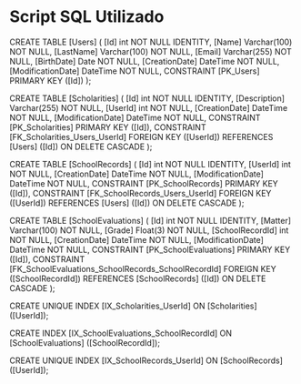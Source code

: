 # Script SQL Utilizado

CREATE TABLE [Users] (
    [Id] int NOT NULL IDENTITY,
    [Name] Varchar(100) NOT NULL,
    [LastName] Varchar(100) NOT NULL,
    [Email] Varchar(255) NOT NULL,
    [BirthDate] Date NOT NULL,
    [CreationDate] DateTime NOT NULL,
    [ModificationDate] DateTime NOT NULL,
    CONSTRAINT [PK_Users] PRIMARY KEY ([Id])
);


CREATE TABLE [Scholarities] (
    [Id] int NOT NULL IDENTITY,
    [Description] Varchar(255) NOT NULL,
    [UserId] int NOT NULL,
    [CreationDate] DateTime NOT NULL,
    [ModificationDate] DateTime NOT NULL,
    CONSTRAINT [PK_Scholarities] PRIMARY KEY ([Id]),
    CONSTRAINT [FK_Scholarities_Users_UserId] FOREIGN KEY ([UserId]) REFERENCES [Users] ([Id]) ON DELETE CASCADE
);


CREATE TABLE [SchoolRecords] (
    [Id] int NOT NULL IDENTITY,
    [UserId] int NOT NULL,
    [CreationDate] DateTime NOT NULL,
    [ModificationDate] DateTime NOT NULL,
    CONSTRAINT [PK_SchoolRecords] PRIMARY KEY ([Id]),
    CONSTRAINT [FK_SchoolRecords_Users_UserId] FOREIGN KEY ([UserId]) REFERENCES [Users] ([Id]) ON DELETE CASCADE
);


CREATE TABLE [SchoolEvaluations] (
    [Id] int NOT NULL IDENTITY,
    [Matter] Varchar(100) NOT NULL,
    [Grade] Float(3) NOT NULL,
    [SchoolRecordId] int NOT NULL,
    [CreationDate] DateTime NOT NULL,
    [ModificationDate] DateTime NOT NULL,
    CONSTRAINT [PK_SchoolEvaluations] PRIMARY KEY ([Id]),
    CONSTRAINT [FK_SchoolEvaluations_SchoolRecords_SchoolRecordId] FOREIGN KEY ([SchoolRecordId]) REFERENCES [SchoolRecords] ([Id]) ON DELETE CASCADE
);


CREATE UNIQUE INDEX [IX_Scholarities_UserId] ON [Scholarities] ([UserId]);


CREATE INDEX [IX_SchoolEvaluations_SchoolRecordId] ON [SchoolEvaluations] ([SchoolRecordId]);


CREATE UNIQUE INDEX [IX_SchoolRecords_UserId] ON [SchoolRecords] ([UserId]);
